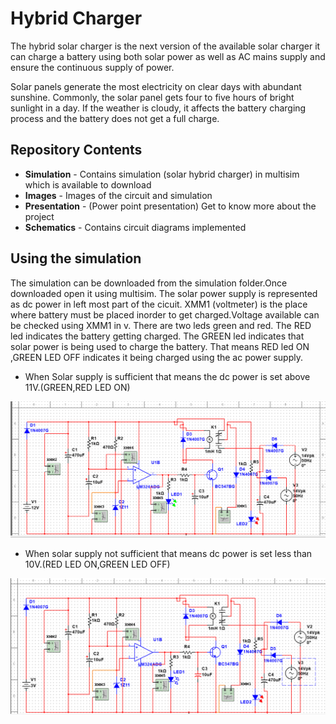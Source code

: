 # Hybrid Charger

The hybrid solar charger  is the next version of the available solar charger it can charge a battery using both solar power
as well as AC mains supply and ensure the continuous supply of power.

Solar panels generate the most electricity on clear days with abundant sunshine. Commonly, the solar panel gets four to five hours of bright sunlight in a day. If the weather is cloudy, it affects the battery charging process and the battery does not get a full charge.
## Repository Contents
- **Simulation** - Contains simulation (solar hybrid charger) in multisim which is available to download
- **Images** - Images of the circuit and simulation 
- **Presentation** - (Power point presentation) Get to know more about the project
- **Schematics** - Contains  circuit diagrams implemented

## Using the simulation

The simulation can be downloaded from the simulation folder.Once downloaded open it using multisim. 
The solar power supply is represented as dc power in left most part of the cicuit. XMM1 (voltmeter) is the place where battery must be placed  inorder to get charged.Voltage available can be checked using XMM1 in v. 
There are two leds green and red.
The RED led indicates the battery getting charged.
The GREEN led indicates that solar power is being used to charge the battery.
That means  RED led ON ,GREEN LED OFF indicates it being charged using the ac power supply. 

- When Solar supply is sufficient that means the dc power is set above 11V.(GREEN,RED LED ON)

![](https://github.com/Sankul2699/HYBRID-CHARGER/blob/master/images/sim%20green.PNG)


- When solar supply not sufficient that means dc power is set less than 10V.(RED LED ON,GREEN LED OFF)

![](https://github.com/Sankul2699/HYBRID-CHARGER/blob/master/images/sim%20green%20red.PNG)
